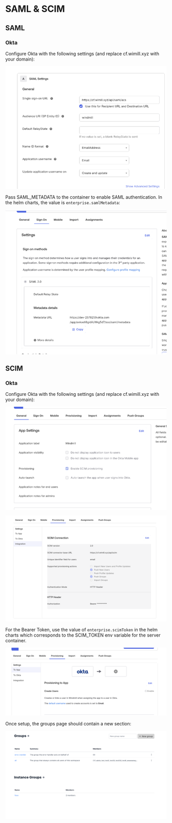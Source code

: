 # SAML & SCIM

## SAML

### Okta

Configure Okta with the following settings (and replace cf.wimill.xyz with your domain):

![Okta settings](./okta.png.webp)

Pass SAML_METADATA to the container to enable SAML authentication. In the helm charts, the value is `enterprise.samlMetadata`:

![Okta Metadata URL](./okta2.png.webp)

## SCIM

### Okta

Configure Okta with the following settings (and replace cf.wimill.xyz with your domain):

![Okta SCIM](okta-scim2.png.webp)

![Okta SCIM](okta-scim1.png.webp)

For the Bearer Token, use the value of `enterprise.scimToken` in the helm charts which corresponds to the SCIM_TOKEN env variable for the server container.

![Okta SCIM](okta-scim.png.webp)

Once setup, the groups page should contain a new section:

![New section SCIM](okta-scim-groups.png.webp)
